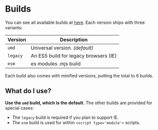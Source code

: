 # Builds

You can see all available builds at [here](https://cdn.jsdelivr.net/npm/remount/dist).
Each version ships with three variants:

| Version  | Description                  |
| -------- | ---------------------------- |
| `umd`    | Universal version. *(default)* |
| `legacy` | An ES5 build for legacy browsers (IE) |
| `esm`    | es modules .mjs build        |

Each build also comes with minified versions, putting the total to 6 builds.

## What do I use?

**Use the `umd` build, which is the default.** The other builds are provided for special cases:

- The `legacy` build is required if you plan to support IE.
- The `esm` build is used for within `<script type='module'>` scripts.
